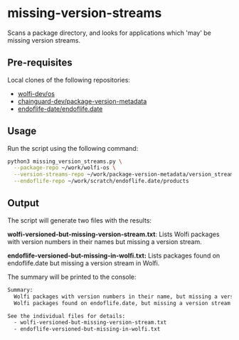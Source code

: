# missing-version-streams

Scans a package directory, and looks for applications which 'may' be missing
version streams.

## Pre-requisites

Local clones of the following repositories:
- [wolfi-dev/os](https://github.com/wolfi-dev/os)
- [chainguard-dev/package-version-metadata](https://github.com/chainguard-dev/package-version-metadata)
- [endoflife-date/endoflife.date](https://github.com/endoflife-date/endoflife.date)

## Usage

Run the script using the following command:

```bash
python3 missing_version_streams.py \
  --package-repo ~/work/wolfi-os \
  --version-streams-repo ~/work/package-version-metadata/version_streams \
  --endoflife-repo ~/work/scratch/endoflife.date/products
```

## Output

The script will generate two files with the results:

**wolfi-versioned-but-missing-version-stream.txt**: Lists Wolfi packages with
version numbers in their names but missing a version stream.

**endoflife-versioned-but-missing-in-wolfi.txt:** Lists packages found on
endoflife.date but missing a version stream in Wolfi.

The summary will be printed to the console:

```bash
Summary:
  Wolfi packages with version numbers in their name, but missing a version stream: 59
  Wolfi packages found on endoflife.date, but missing a version stream: 37

See the individual files for details:
  - wolfi-versioned-but-missing-version-stream.txt
  - endoflife-versioned-but-missing-in-wolfi.txt
```